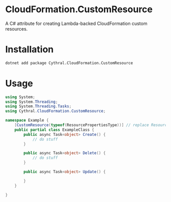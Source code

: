 # CloudFormation.CustomResource
A C# attribute for creating Lambda-backed CloudFormation custom resources.  

# Installation


```bash
dotnet add package Cythral.CloudFormation.CustomResource
```


# Usage
```csharp
using System;
using System.Threading;
using System.Threading.Tasks;
using Cythral.CloudFormation.CustomResource;

namespace Example {
    [CustomResource(typeof(ResourcePropertiesType))] // replace ResourcePropertiesType with the name of your ResourceProperties model
    public partial class ExampleClass {
        public async Task<object> Create() {
            // do stuff
        }

        public async Task<object> Delete() {
            // do stuff
        }

        public async Task<object> Update() {

        }
    }

}
```